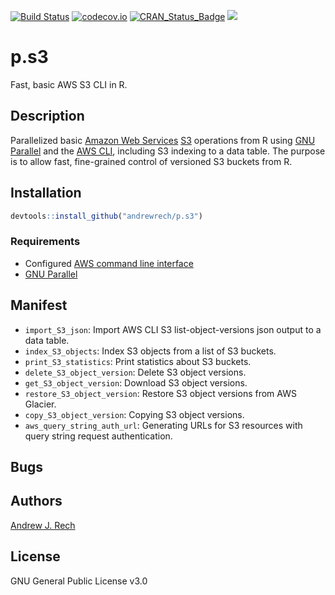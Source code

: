 [![Build Status](https://travis-ci.org/andrewrech/p.s3.svg?branch=master)](https://travis-ci.org/andrewrech/p.s3) [![codecov.io](https://codecov.io/github/andrewrech/p.s3/coverage.svg?branch=master)](https://codecov.io/github/andrewrech/p.s3?branch=master) [![CRAN_Status_Badge](http://www.r-pkg.org/badges/version/p.S3)](http://cran.r-project.org/package=p.S3) ![](https://img.shields.io/badge/version-0.0.1-blue.svg)

# p.s3

Fast, basic AWS S3 CLI in R.

## Description

Parallelized basic [Amazon Web Services][AWS] [S3][S3] operations from R using [GNU Parallel][P] and the [AWS CLI][CLI], including S3 indexing to a data table. The purpose is to allow fast, fine-grained control of versioned S3 buckets from R.

[AWS]: https://aws.amazon.com/
[S3]: https://aws.amazon.com/s3/
[P]: https://www.gnu.org/software/parallel/
[CLI]: https://aws.amazon.com/cli/


## Installation

```r
devtools::install_github("andrewrech/p.s3")
```

### Requirements

* Configured [AWS command line interface][AWS]
* [GNU Parallel][P]

## Manifest

* `import_S3_json`: Import AWS CLI S3 list-object-versions json output to a data table.
* `index_S3_objects`: Index S3 objects from a list of S3 buckets.
* `print_S3_statistics`: Print statistics about S3 buckets.
* `delete_S3_object_version`: Delete S3 object versions.
* `get_S3_object_version`: Download S3 object versions.
* `restore_S3_object_version`: Restore S3 object versions from AWS Glacier.
* `copy_S3_object_version`: Copying S3 object versions.
* `aws_query_string_auth_url`: Generating URLs for S3 resources with query string request authentication.

## Bugs

## Authors

[Andrew J. Rech](http://info.rech.io)

## License

GNU General Public License v3.0